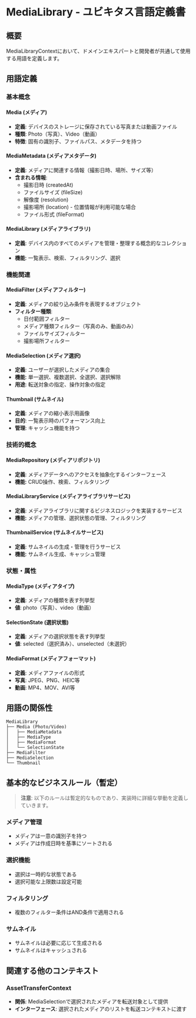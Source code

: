 # MediaLibrary - ユビキタス言語定義書

## 概要

MediaLibraryContextにおいて、ドメインエキスパートと開発者が共通して使用する用語を定義します。

## 用語定義

### 基本概念

#### Media (メディア)
- **定義**: デバイスのストレージに保存されている写真または動画ファイル
- **種類**: Photo（写真）、Video（動画）
- **特徴**: 固有の識別子、ファイルパス、メタデータを持つ

#### MediaMetadata (メディアメタデータ)
- **定義**: メディアに関連する情報（撮影日時、場所、サイズ等）
- **含まれる情報**:
  - 撮影日時 (createdAt)
  - ファイルサイズ (fileSize)
  - 解像度 (resolution)
  - 撮影場所 (location) - 位置情報が利用可能な場合
  - ファイル形式 (fileFormat)

#### MediaLibrary (メディアライブラリ)
- **定義**: デバイス内のすべてのメディアを管理・整理する概念的なコレクション
- **機能**: 一覧表示、検索、フィルタリング、選択

### 機能関連

#### MediaFilter (メディアフィルター)
- **定義**: メディアの絞り込み条件を表現するオブジェクト
- **フィルター種類**:
  - 日付範囲フィルター
  - メディア種類フィルター（写真のみ、動画のみ）
  - ファイルサイズフィルター
  - 撮影場所フィルター

#### MediaSelection (メディア選択)
- **定義**: ユーザーが選択したメディアの集合
- **機能**: 単一選択、複数選択、全選択、選択解除
- **用途**: 転送対象の指定、操作対象の指定

#### Thumbnail (サムネイル)
- **定義**: メディアの縮小表示用画像
- **目的**: 一覧表示時のパフォーマンス向上
- **管理**: キャッシュ機能を持つ

### 技術的概念

#### MediaRepository (メディアリポジトリ)
- **定義**: メディアデータへのアクセスを抽象化するインターフェース
- **機能**: CRUD操作、検索、フィルタリング

#### MediaLibraryService (メディアライブラリサービス)
- **定義**: メディアライブラリに関するビジネスロジックを実装するサービス
- **機能**: メディアの管理、選択状態の管理、フィルタリング

#### ThumbnailService (サムネイルサービス)
- **定義**: サムネイルの生成・管理を行うサービス
- **機能**: サムネイル生成、キャッシュ管理

### 状態・属性

#### MediaType (メディアタイプ)
- **定義**: メディアの種類を表す列挙型
- **値**: photo（写真）、video（動画）

#### SelectionState (選択状態)
- **定義**: メディアの選択状態を表す列挙型
- **値**: selected（選択済み）、unselected（未選択）

#### MediaFormat (メディアフォーマット)
- **定義**: メディアファイルの形式
- **写真**: JPEG、PNG、HEIC等
- **動画**: MP4、MOV、AVI等

## 用語の関係性

```
MediaLibrary
├── Media (Photo/Video)
│   ├── MediaMetadata
│   ├── MediaType
│   ├── MediaFormat
│   └── SelectionState
├── MediaFilter
├── MediaSelection
└── Thumbnail
```

## 基本的なビジネスルール（暫定）

> **注意**: 以下のルールは暫定的なものであり、実装時に詳細な挙動を定義していきます。

### メディア管理
- メディアは一意の識別子を持つ
- メディアは作成日時を基準にソートされる

### 選択機能
- 選択は一時的な状態である
- 選択可能な上限数は設定可能

### フィルタリング
- 複数のフィルター条件はAND条件で適用される

### サムネイル
- サムネイルは必要に応じて生成される
- サムネイルはキャッシュされる

## 関連する他のコンテキスト

### AssetTransferContext
- **関係**: MediaSelectionで選択されたメディアを転送対象として提供
- **インターフェース**: 選択されたメディアのリストを転送コンテキストに渡す